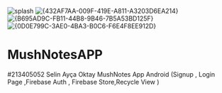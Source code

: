 ![splash](https://github.com/aycaoktay/MushNotesAPP/assets/46596708/16bb3567-60ee-411c-bfef-3f56ce94a401)
![{432AF7AA-009F-419E-A811-A3203D6EA214}](https://github.com/aycaoktay/MushNotesAPP/assets/46596708/9fc342a8-945a-420e-b4f3-cd3495218d57)
![{B695AD9C-FB11-44B8-9B46-7B5A53BD125F}](https://github.com/aycaoktay/MushNotesAPP/assets/46596708/9d19ed03-437a-415c-b30f-7936db0ac675)
![{0D0E799C-3AE0-4BA3-B0C6-F6E4F8EE912D}](https://github.com/aycaoktay/MushNotesAPP/assets/46596708/7a830a44-5e86-4180-9a9f-74cccd00cee3)
# MushNotesAPP
#213405052
Selin Ayça Oktay
MushNotes App Android
(Signup , Login Page ,Firebase Auth , Firebase Store,Recycle View )
